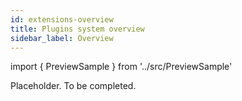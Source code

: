 ```yaml
---
id: extensions-overview
title: Plugins system overview
sidebar_label: Overview
---
```


import { PreviewSample } from '../src/PreviewSample'

Placeholder. To be completed.
